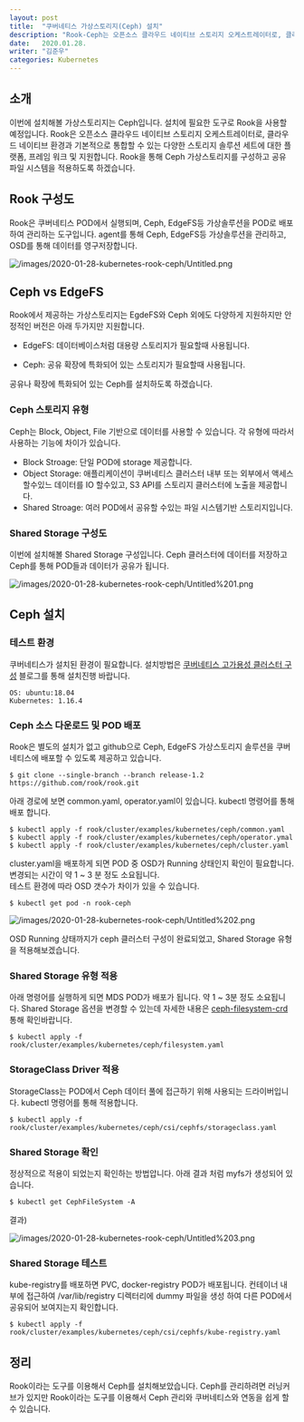 ```yaml
---
layout: post
title:  "쿠버네티스 가상스토리지(Ceph) 설치"
description: "Rook-Ceph는 오픈소스 클라우드 네이티브 스토리지 오케스트레이터로, 클라우드 네이티브 환경과 기본적으로 통합 할 수있는 다양한 스토리지 솔루션 세트에 대한 플랫폼, 프레임 워크 및 지원합니다."
date:   2020.01.28.
writer: "김준우"
categories: Kubernetes
---
```





## 소개

이번에 설치해볼 가상스토리지는 Ceph입니다. 설치에 필요한 도구로 Rook을 사용할 예정입니다. Rook은 오픈소스 클라우드 네이티브 스토리지 오케스트레이터로, 클라우드 네이티브 환경과 기본적으로 통합할 수 있는 다양한 스토리지 솔루션 세트에 대한 플랫폼, 프레임 워크 및 지원합니다. Rook을 통해 Ceph 가상스토리지를 구성하고 공유 파일 시스템을 적용하도록 하겠습니다.



## Rook 구성도

Rook은 쿠버네티스 POD에서 실행되며, Ceph, EdgeFS등 가상솔루션을 POD로 배포하여 관리하는 도구입니다. agent를 통해 Ceph, EdgeFS등 가상솔루션을 관리하고, OSD를 통해 데이터를 영구저장합니다.

![/images/2020-01-28-kubernetes-rook-ceph/Untitled.png](/images/2020-01-28-kubernetes-rook-ceph/Untitled.png)

## Ceph vs EdgeFS

Rook에서 제공하는 가상스토리지는 EgdeFS와 Ceph 외에도 다양하게 지원하지만 안정적인 버전은 아래 두가지만 지원합니다.

- EdgeFS: 데이터베이스처럼 대용량 스토리지가 필요할때 사용됩니다.

- Ceph: 공유 확장에 특화되어 있는 스토리지가 필요할때 사용됩니다.

공유나 확장에 특화되어 있는 Ceph를 설치하도록 하겠습니다.

### Ceph 스토리지 유형

Ceph는 Block, Object, File 기반으로 데이터를 사용할 수 있습니다. 각 유형에 따라서 사용하는 기능에 차이가 있습니다.

- Block Stroage: 단일 POD에 storage 제공합니다.
- Object Storage: 애플리케이션이 쿠버네티스 클러스터 내부 또는 외부에서 액세스 할수있느 데이터를 IO 할수있고, S3 API를 스토리지 클러스터에 노출을 제공합니다.
- Shared Stroage: 여러 POD에서 공유할 수있는 파일 시스템기반 스토리지입니다.


### Shared Storage 구성도
이번에 설치해볼 Shared Storage 구성입니다. Ceph 클러스터에 데이터를 저장하고 Ceph를 통해 POD들과 데이터가 공유가 됩니다.

![/images/2020-01-28-kubernetes-rook-ceph/Untitled%201.png](/images/2020-01-28-kubernetes-rook-ceph/Untitled%201.png)


## Ceph 설치

### 테스트 환경
쿠버네티스가 설치된 환경이 필요합니다. 설치방법은 [쿠버네티스 고가용성 클러스터 구성](https://danawalab.github.io/kubernetes/2020/01/28/kubernetes-ha-cluster.html) 블로그를 통해 설치진행 바랍니다.

```
OS: ubuntu:18.04
Kubernetes: 1.16.4
```


### Ceph 소스 다운로드 및 POD 배포

Rook은 별도의 설치가 없고 github으로 Ceph, EdgeFS 가상스토리지 솔루션을  쿠버네티스에 배포할 수 있도록 제공하고 있습니다.

```
$ git clone --single-branch --branch release-1.2 https://github.com/rook/rook.git

```

아래 경로에 보면 common.yaml, operator.yaml이 있습니다. kubectl 명령어를 통해 배포 합니다.
```
$ kubectl apply -f rook/cluster/examples/kubernetes/ceph/common.yaml
$ kubectl apply -f rook/cluster/examples/kubernetes/ceph/operator.ymal
$ kubectl apply -f rook/cluster/examples/kubernetes/ceph/cluster.yaml
```

cluster.yaml을 배포하게 되면 POD 중 OSD가 Running 상태인지 확인이 필요합니다. 변경되는 시간이 약 1 ~ 3 분 정도 소요됩니다.    
테스트 환경에 따라 OSD 갯수가 차이가 있을 수 있습니다.
```
$ kubectl get pod -n rook-ceph
```

![/images/2020-01-28-kubernetes-rook-ceph/Untitled%202.png](/images/2020-01-28-kubernetes-rook-ceph/Untitled%202.png)


OSD Running 상태까지가 ceph 클러스터 구성이 완료되었고, Shared Storage 유형을 적용해보겠습니다.


### Shared Storage 유형 적용

아래 명령어를 실행하게 되면 MDS POD가 배포가 됩니다. 약 1 ~ 3분 정도 소요됩니다. Shared Storage 옵션을 변경할 수 있는데 자세한 내용은 [ceph-filesystem-crd](https://rook.io/docs/rook/v1.2/ceph-filesystem-crd.html) 통해 확인바랍니다.

```
$ kubectl apply -f rook/cluster/examples/kubernetes/ceph/filesystem.yaml
```

### StorageClass Driver 적용

StorageClass는 POD에서 Ceph 데이터 풀에 접근하기 위해 사용되는 드라이버입니다. kubectl 명령어를 통해 적용합니다.

```
$ kubectl apply -f rook/cluster/examples/kubernetes/ceph/csi/cephfs/storageclass.yaml
```

### Shared Storage 확인
정상적으로 적용이 되었는지 확인하는 방법압니다. 아래 결과 처럼 myfs가 생성되어 있습니다.
```
$ kubectl get CephFileSystem -A
```

결과)

![/images/2020-01-28-kubernetes-rook-ceph/Untitled%203.png](/images/2020-01-28-kubernetes-rook-ceph/Untitled%203.png)


### Shared Storage 테스트

kube-registry를 배포하면 PVC, docker-registry POD가 배포됩니다. 컨테이너 내부에 접근하여 /var/lib/registry 디렉터리에 dummy 파일을 생성 하여 다른 POD에서 공유되어 보여지는지 확인합니다.

```
$ kubectl apply -f rook/cluster/examples/kubernetes/ceph/csi/cephfs/kube-registry.yaml

```


## 정리

Rook이라는 도구를 이용해서 Ceph를 설치해보았습니다. Ceph를 관리하려면 러닝커브가 있지만 Rook이라는 도구를 이용해서 Ceph 관리와 쿠버네티스와 연동을 쉽게 할 수 있습니다. 


